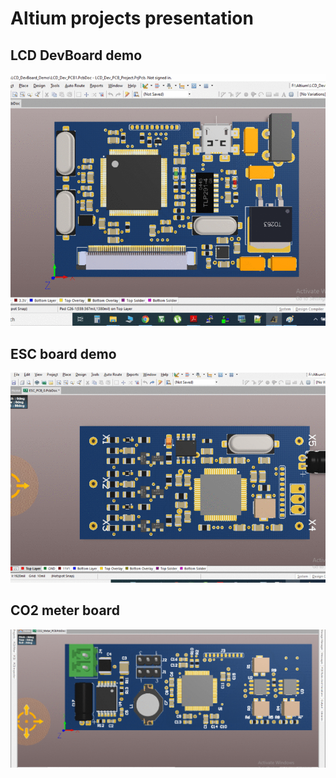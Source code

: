 # Altium projects presentation

## LCD DevBoard demo

![](LCD_DevBoard_Demo/images/LCDdevBoardGif.gif)

## ESC board demo

![](ESC_Demo/images/ESCgif.gif)

## CO2 meter board

![](CO2_Meter_Demo/images/co2meterGif.gif)
